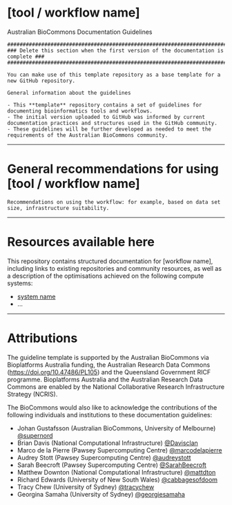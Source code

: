 [tool / workflow name]
==============
Australian BioCommons Documentation Guidelines

```
###################################################################################
### Delete this section when the first version of the documentation is complete ###
###################################################################################

You can make use of this template repository as a base template for a new GitHub repository.

General information about the guidelines

- This **template** repository contains a set of guidelines for documenting bioinformatics tools and workflows. 
- The initial version uploaded to GitHub was informed by current documentation practices and structures used in the GitHub community.
- These guidelines will be further developed as needed to meet the requirements of the Australian BioCommons community.
```

---

# General recommendations for using [tool / workflow name]

```
Recommendations on using the workflow: for example, based on data set size, infrastructure suitability.
```

---

# Resources available here

This repository contains structured documentation for [workflow name], including links to existing repositories and community resources, as well as a description of the optimisations achieved on the following compute systems:

- [system name](infrastructure_optimisation.md)
- ...

---

# Attributions

The guideline template is supported by the Australian BioCommons via Bioplatforms Australia funding, the Australian Research Data Commons (https://doi.org/10.47486/PL105) and the Queensland Government RICF programme. Bioplatforms Australia and the Australian Research Data Commons are enabled by the National Collaborative Research Infrastructure Strategy (NCRIS).

The BioCommons would also like to acknowledge the contributions of the following individuals and institutions to these documentation guidelines:

- Johan Gustafsson (Australian BioCommons, University of Melbourne) [@supernord](https://github.com/supernord)
- Brian Davis (National Computational Infrastructure) [@Davisclan](https://github.com/Davisclan)
- Marco de la Pierre (Pawsey Supercomputing Centre) [@marcodelapierre](https://github.com/marcodelapierre)
- Audrey Stott (Pawsey Supercomputing Centre) [@audreystott](https://github.com/audreystott)
- Sarah Beecroft (Pawsey Supercomputing Centre) [@SarahBeecroft](https://github.com/SarahBeecroft)
- Matthew Downton (National Computational Infrastructure) [@mattdton](https://github.com/mattdton)
- Richard Edwards (University of New South Wales) [@cabbagesofdoom](https://github.com/cabbagesofdoom)
- Tracy Chew (University of Sydney) [@tracychew](https://github.com/tracychew)
- Georgina Samaha (University of Sydney) [@georgiesamaha](https://github.com/georgiesamaha)



